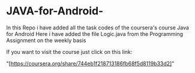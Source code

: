 # JAVA-for-Android-
In this Repo i have added all the task codes of the coursera's course Java for Android
Here i have added the file Logic.java from the Programming Assignment on the weekly basis

If you want to visit the course just click on this link:

"[https://coursera.org/share/744eb1f218713186fb68f5d8119b33d2]"
